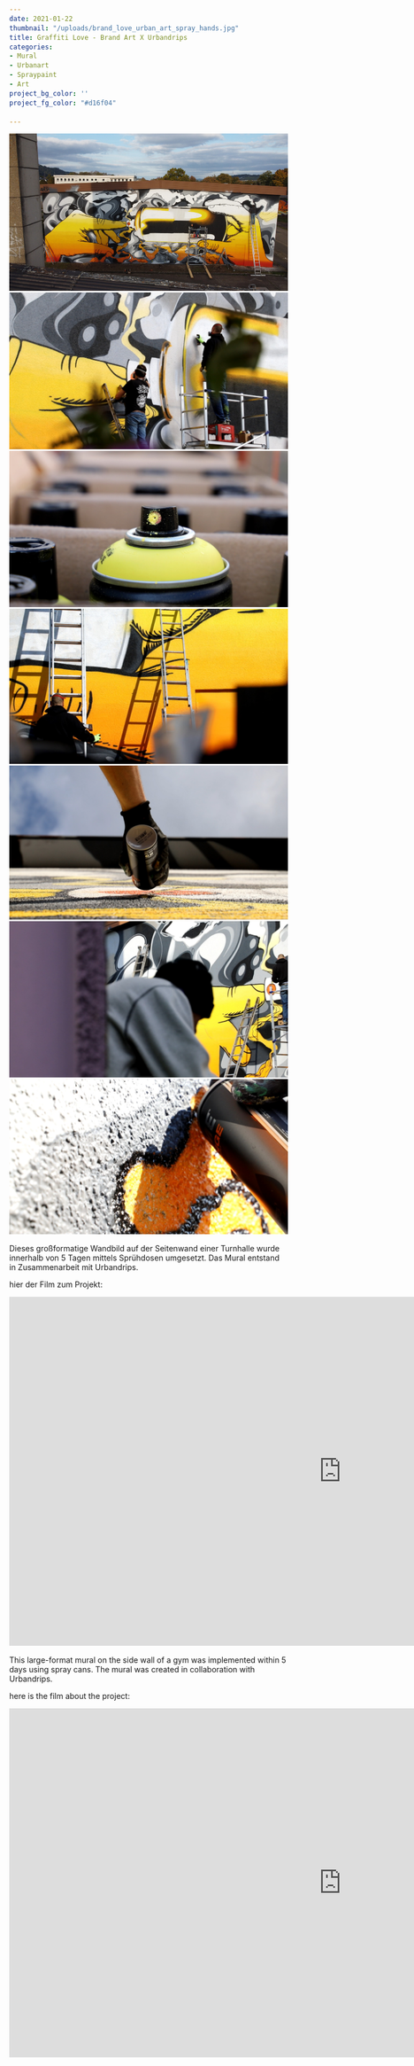 ```yaml
---
date: 2021-01-22
thumbnail: "/uploads/brand_love_urban_art_spray_hands.jpg"
title: Graffiti Love - Brand Art X Urbandrips
categories:
- Mural
- Urbanart
- Spraypaint
- Art
project_bg_color: ''
project_fg_color: "#d16f04"

---
```

![](/uploads/brand_love_urban_art_spray_work.jpg)![](/uploads/4f763f5d-c919-43a7-9322-e93ca26e3888.jpeg)![](/uploads/8c28b1e3-652e-42b7-ad98-2cbcec926df7.jpeg)![](/uploads/b9b6ab27-447c-48e6-b2cb-48dea8e5fe32.jpeg)![](/uploads/07d524a4-b7c5-489f-a183-bd825575e083.jpeg)![](/uploads/af243d01-f204-4b8e-b8ab-c15c41c5d07f.jpeg)![](/uploads/1c0a4cd1-1442-484c-8643-4d9f0a622e3f.jpeg)

Dieses großformatige Wandbild auf der Seitenwand einer Turnhalle wurde innerhalb von 5 Tagen mittels Sprühdosen umgesetzt. Das Mural entstand in Zusammenarbeit mit Urbandrips.

hier der Film zum Projekt:

<iframe width="1200" height="630" src="https://www.youtube.com/embed/9V2_OoymGiE" title="YouTube video player" frameborder="0" allow="accelerometer; autoplay; clipboard-write; encrypted-media; gyroscope; picture-in-picture" allowfullscreen></iframe>


This large-format mural on the side wall of a gym was implemented within 5 days using spray cans. The mural was created in collaboration with Urbandrips.

here is the film about the project:

<iframe width="1200" height="630" src="https://www.youtube.com/embed/9V2_OoymGiE" title="YouTube video player" frameborder="0" allow="accelerometer; autoplay; clipboard-write; encrypted-media; gyroscope; picture-in-picture" allowfullscreen></iframe>